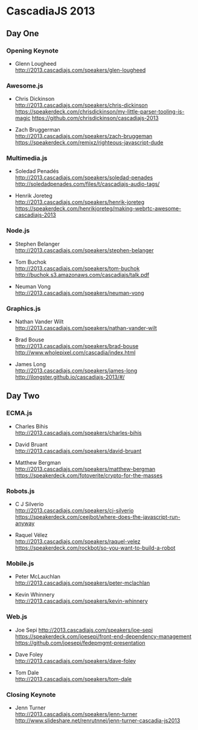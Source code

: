# CascadiaJS 2013

## Day One

### Opening Keynote

* Glenn Lougheed  
  http://2013.cascadiajs.com/speakers/glen-lougheed

### Awesome.js

* Chris Dickinson  
  http://2013.cascadiajs.com/speakers/chris-dickinson  
  https://speakerdeck.com/chrisdickinson/my-little-parser-tooling-is-magic
  https://github.com/chrisdickinson/cascadiajs-2013

* Zach Bruggerman  
  http://2013.cascadiajs.com/speakers/zach-bruggeman  
  https://speakerdeck.com/remixz/righteous-javascript-dude

### Multimedia.js

* Soledad Penadés  
  http://2013.cascadiajs.com/speakers/soledad-penades  
  http://soledadpenades.com/files/t/cascadiajs-audio-tags/

* Henrik Joreteg  
  http://2013.cascadiajs.com/speakers/henrik-joreteg  
  https://speakerdeck.com/henrikjoreteg/making-webrtc-awesome-cascadiajs-2013

### Node.js

* Stephen Belanger  
  http://2013.cascadiajs.com/speakers/stephen-belanger

* Tom Buchok  
  http://2013.cascadiajs.com/speakers/tom-buchok  
  http://buchok.s3.amazonaws.com/cascadiajs/talk.pdf

* Neuman Vong  
  http://2013.cascadiajs.com/speakers/neuman-vong

### Graphics.js

* Nathan Vander Wilt  
  http://2013.cascadiajs.com/speakers/nathan-vander-wilt

* Brad Bouse  
  http://2013.cascadiajs.com/speakers/brad-bouse  
  http://www.wholepixel.com/cascadia/index.html

* James Long  
  http://2013.cascadiajs.com/speakers/james-long  
  http://jlongster.github.io/cascadiajs-2013/#/

## Day Two

### ECMA.js

* Charles Bihis  
  http://2013.cascadiajs.com/speakers/charles-bihis

* David Bruant  
  http://2013.cascadiajs.com/speakers/david-bruant

* Matthew Bergman  
  http://2013.cascadiajs.com/speakers/matthew-bergman  
  https://speakerdeck.com/fotoverite/crypto-for-the-masses

### Robots.js

* C J Silverio  
  http://2013.cascadiajs.com/speakers/cj-silverio  
  https://speakerdeck.com/ceejbot/where-does-the-javascript-run-anyway

* Raquel Vélez  
  http://2013.cascadiajs.com/speakers/raquel-velez  
  https://speakerdeck.com/rockbot/so-you-want-to-build-a-robot

### Mobile.js

* Peter McLauchlan  
  http://2013.cascadiajs.com/speakers/peter-mclachlan

* Kevin Whinnery  
  http://2013.cascadiajs.com/speakers/kevin-whinnery

### Web.js

* Joe Sepi
  http://2013.cascadiajs.com/speakers/joe-sepi
  https://speakerdeck.com/joesepi/front-end-dependency-management
  https://github.com/joesepi/fedepmgmt-presentation

* Dave Foley  
  http://2013.cascadiajs.com/speakers/dave-foley

* Tom Dale  
  http://2013.cascadiajs.com/speakers/tom-dale

### Closing Keynote

* Jenn Turner  
  http://2013.cascadiajs.com/speakers/jenn-turner  
  http://www.slideshare.net/renrutnnej/jenn-turner-cascadia-js2013

